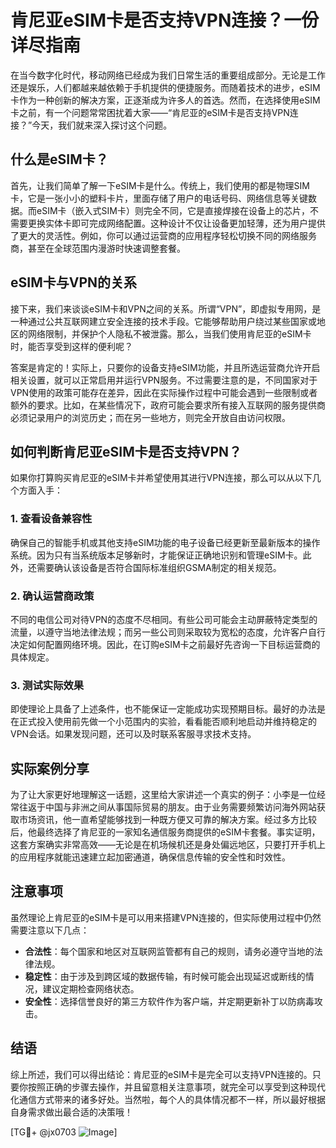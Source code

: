 # 肯尼亚eSIM卡是否支持VPN连接？一份详尽指南

在当今数字化时代，移动网络已经成为我们日常生活的重要组成部分。无论是工作还是娱乐，人们都越来越依赖于手机提供的便捷服务。而随着技术的进步，eSIM卡作为一种创新的解决方案，正逐渐成为许多人的首选。然而，在选择使用eSIM卡之前，有一个问题常常困扰着大家——“肯尼亚的eSIM卡是否支持VPN连接？”今天，我们就来深入探讨这个问题。

## 什么是eSIM卡？

首先，让我们简单了解一下eSIM卡是什么。传统上，我们使用的都是物理SIM卡，它是一张小小的塑料卡片，里面存储了用户的电话号码、网络信息等关键数据。而eSIM卡（嵌入式SIM卡）则完全不同，它是直接焊接在设备上的芯片，不需要更换实体卡即可完成网络配置。这种设计不仅让设备更加轻薄，还为用户提供了更大的灵活性。例如，你可以通过运营商的应用程序轻松切换不同的网络服务商，甚至在全球范围内漫游时快速调整套餐。

## eSIM卡与VPN的关系

接下来，我们来谈谈eSIM卡和VPN之间的关系。所谓“VPN”，即虚拟专用网，是一种通过公共互联网建立安全连接的技术手段。它能够帮助用户绕过某些国家或地区的网络限制，并保护个人隐私不被泄露。那么，当我们使用肯尼亚的eSIM卡时，能否享受到这样的便利呢？

答案是肯定的！实际上，只要你的设备支持eSIM功能，并且所选运营商允许开启相关设置，就可以正常启用并运行VPN服务。不过需要注意的是，不同国家对于VPN使用的政策可能存在差异，因此在实际操作过程中可能会遇到一些限制或者额外的要求。比如，在某些情况下，政府可能会要求所有接入互联网的服务提供商必须记录用户的浏览历史；而在另一些地方，则完全开放自由访问权限。

## 如何判断肯尼亚eSIM卡是否支持VPN？

如果你打算购买肯尼亚的eSIM卡并希望使用其进行VPN连接，那么可以从以下几个方面入手：

### 1. 查看设备兼容性
确保自己的智能手机或其他支持eSIM功能的电子设备已经更新至最新版本的操作系统。因为只有当系统版本足够新时，才能保证正确地识别和管理eSIM卡。此外，还需要确认该设备是否符合国际标准组织GSMA制定的相关规范。

### 2. 确认运营商政策
不同的电信公司对待VPN的态度不尽相同。有些公司可能会主动屏蔽特定类型的流量，以遵守当地法律法规；而另一些公司则采取较为宽松的态度，允许客户自行决定如何配置网络环境。因此，在订购eSIM卡之前最好先咨询一下目标运营商的具体规定。

### 3. 测试实际效果
即使理论上具备了上述条件，也不能保证一定能成功实现预期目标。最好的办法是在正式投入使用前先做一个小范围内的实验，看看能否顺利地启动并维持稳定的VPN会话。如果发现问题，还可以及时联系客服寻求技术支持。

## 实际案例分享

为了让大家更好地理解这一话题，这里给大家讲述一个真实的例子：小李是一位经常往返于中国与非洲之间从事国际贸易的朋友。由于业务需要频繁访问海外网站获取市场资讯，他一直希望能够找到一种既方便又可靠的解决方案。经过多方比较后，他最终选择了肯尼亚的一家知名通信服务商提供的eSIM卡套餐。事实证明，这套方案确实非常高效——无论是在机场候机还是身处偏远地区，只要打开手机上的应用程序就能迅速建立起加密通道，确保信息传输的安全性和时效性。

## 注意事项

虽然理论上肯尼亚的eSIM卡是可以用来搭建VPN连接的，但实际使用过程中仍然需要注意以下几点：

- **合法性**：每个国家和地区对互联网监管都有自己的规则，请务必遵守当地的法律法规。
- **稳定性**：由于涉及到跨区域的数据传输，有时候可能会出现延迟或断线的情况，建议定期检查网络状态。
- **安全性**：选择信誉良好的第三方软件作为客户端，并定期更新补丁以防病毒攻击。

## 结语

综上所述，我们可以得出结论：肯尼亚的eSIM卡是完全可以支持VPN连接的。只要你按照正确的步骤去操作，并且留意相关注意事项，就完全可以享受到这种现代化通信方式带来的诸多好处。当然啦，每个人的具体情况都不一样，所以最好根据自身需求做出最合适的决策哦！

[TG💪+ @jx0703 ![Image](https://github.com/user-attachments/assets/dbca1d08-cadb-493c-b0ec-ad6f7a83f270)]